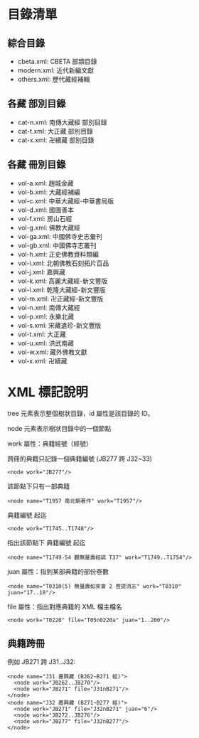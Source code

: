 # 目錄清單

## 綜合目錄

* cbeta.xml: CBETA 部類目錄
* modern.xml: 近代新編文獻
* others.xml: 歷代藏經補輯

## 各藏 部別目錄

* cat-n.xml: 南傳大藏經 部別目錄
* cat-t.xml: 大正藏 部別目錄
* cat-x.xml: 卍續藏 部別目錄

## 各藏 冊別目錄

* vol-a.xml: 趙城金藏
* vol-b.xml: 大藏經補編
* vol-c.xml: 中華大藏經-中華書局版
* vol-d.xml: 國圖善本
* vol-f.xml: 房山石經
* vol-g.xml: 佛教大藏經
* vol-ga.xml: 中國佛寺史志彙刊
* vol-gb.xml: 中國佛寺志叢刊
* vol-h.xml: 正史佛教資料類編
* vol-i.xml: 北朝佛教石刻拓片百品
* vol-j.xml: 嘉興藏
* vol-k.xml: 高麗大藏經-新文豐版
* vol-l.xml: 乾隆大藏經-新文豐版
* vol-m.xml: 卍正藏經-新文豐版
* vol-n.xml: 南傳大藏經
* vol-p.xml: 永樂北藏
* vol-s.xml: 宋藏遺珍-新文豐版
* vol-t.xml: 大正藏
* vol-u.xml: 洪武南藏
* vol-w.xml: 藏外佛教文獻
* vol-x.xml: 卍續藏

# XML 標記說明

tree 元素表示整個樹狀目錄，id 屬性是該目錄的 ID。

node 元素表示樹狀目錄中的一個節點

work 屬性：典籍經號（經號）

跨冊的典籍只記錄一個典籍編號 (JB277 跨 J32~33)

	<node work="JB277"/>

該節點下只有一部典籍

	<node name="T1957 南北朝著作" work="T1957"/>

典籍編號 起迄

	<node work="T1745..T1748"/>

指出該節點下 典籍編號 起迄

	<node name="T1749-54 觀無量壽經疏 T37" work="T1749..T1754"/>

juan 屬性：指到某部典籍的部份卷數

	<node name="T0310(5) 無量壽如來會 2 菩提流志" work="T0310" juan="17..18"/>

file 屬性：指出對應典籍的 XML 檔主檔名

	<node work="T0220" file="T05n0220a" juan="1..200"/>


## 典籍跨冊

例如 JB271 跨 J31..J32:

    <node name="J31 嘉興藏 (B262~B271 經)">
      <node work="JB262..JB270"/>
      <node work="JB271" file="J31nB271"/>
    </node>
    <node name="J32 嘉興藏 (B271~B277 經)">
      <node work="JB271" file="J32nB271" juan="6"/>
      <node work="JB272..JB276"/>
      <node work="JB277" file="J32nB277"/>
    </node>